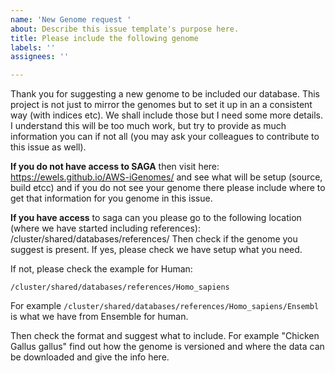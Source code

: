```yaml
---
name: 'New Genome request '
about: Describe this issue template's purpose here.
title: Please include the following genome
labels: ''
assignees: ''

---
```


Thank you for suggesting a new genome to be included our database. This project is not just to mirror the genomes but to set it up in an a consistent way (with indices etc).  We shall include those but I need some more details. I understand this will be too much work, but try to provide as much information you can if not all (you may ask your colleagues to contribute to this issue as well). 

**If you do not have access to SAGA** then visit here: https://ewels.github.io/AWS-iGenomes/ and see what will be setup (source, build etcc) and if you do not see your genome there please include where to get that information for you genome in this issue. 

 **If you have access** to saga can you please go to the following location (where we have started including references): 
/cluster/shared/databases/references/
Then check if the genome you suggest is present. If yes, please check we have setup what you need.

 If not, please check the example for Human:

```/cluster/shared/databases/references/Homo_sapiens```

For example 
```/cluster/shared/databases/references/Homo_sapiens/Ensembl```
is what we have from Ensemble for human. 

Then check the format and suggest what to include. 
For example "Chicken Gallus gallus" find out how the genome is versioned and where the data can be downloaded and give the info here.
